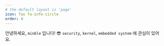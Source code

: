 ```yaml
---
# the default layout is 'page'
icon: fas fa-info-circle
order: 4
---
```


안녕하세요, `minble` 입니다! 😎 `security`, `kernel`, `embedded system` 에 관심이 있어요.

